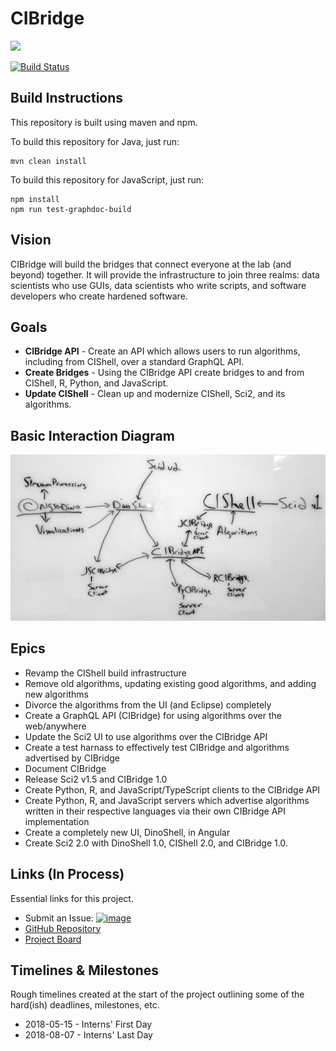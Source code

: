 # CIBridge

<a href="https://app.zenhub.com/workspace/o/CIShell/cibridge"><img src="https://raw.githubusercontent.com/ZenHubIO/support/master/zenhub-badge.png"></a>

[![Build Status](https://travis-ci.com/CIShell/cibridge.svg?branch=develop)](https://travis-ci.com/CIShell/cibridge)

## Build Instructions

This repository is built using maven and npm.

To build this repository for Java, just run:
```
mvn clean install
```

To build this repository for JavaScript, just run:
```
npm install
npm run test-graphdoc-build
```

## Vision

CIBridge will build the bridges that connect everyone at the lab (and beyond) together.
It will provide the infrastructure to join three realms: data scientists who use GUIs, data scientists who write scripts, and software developers who create hardened software.

## Goals

*   **CIBridge API** - Create an API which allows users to run algorithms, including
from CIShell, over a standard GraphQL API.
*   **Create Bridges** - Using the CIBridge API create bridges to and from CIShell, R, Python, and JavaScript.
*   **Update CIShell** - Clean up and modernize CIShell, Sci2, and its algorithms.

## Basic Interaction Diagram
![image](cibridge-rough-dia.jpg)

## Epics
*   Revamp the CIShell build infrastructure
*   Remove old algorithms, updating existing good algorithms, and adding new algorithms
*   Divorce the algorithms from the UI (and Eclipse) completely
*   Create a GraphQL API (CIBridge) for using algorithms over the web/anywhere
*   Update the Sci2 UI to use algorithms over the CIBridge API
*   Create a test harnass to effectively test CIBridge and algorithms advertised by CIBridge
*   Document CIBridge
*   Release Sci2 v1.5 and CIBridge 1.0
*   Create Python, R, and JavaScript/TypeScript clients to the CIBridge API
*   Create Python, R, and JavaScript servers which advertise algorithms written in their respective languages via their own CIBridge API implementation
*   Create a completely new UI, DinoShell, in Angular
*   Create Sci2 2.0 with DinoShell 1.0, CIShell 2.0, and CIBridge 1.0.

## Links (In Process)

Essential links for this project.

*   Submit an Issue: [![image](https://img.shields.io/badge/issue-submit-green.svg?logo=github&longCache=true&style=social)](https://github.com/CIShell/cibridge/issues/new)
*   [GitHub Repository](https://github.com/CIShell/cibridge)
*   [Project Board](https://app.zenhub.com/workspace/o/CIShell/cibridge)

## Timelines & Milestones

Rough timelines created at the start of the project outlining some of the hard(ish) deadlines, milestones, etc.

*   2018-05-15 - Interns' First Day
*   2018-08-07 - Interns' Last Day

